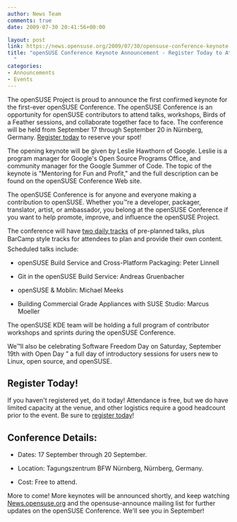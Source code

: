 ```yaml
---
author: News Team
comments: true
date: 2009-07-30 20:41:56+00:00

layout: post
link: https://news.opensuse.org/2009/07/30/opensuse-conference-keynote-announcement-register-today-to-attend/
title: "openSUSE Conference Keynote Announcement - Register Today to Attend!\
  "
categories:
- Announcements
- Events
---
```



The openSUSE Project is proud to announce the first confirmed keynote for the first-ever openSUSE Conference. The openSUSE Conference is an opportunity for openSUSE contributors to attend talks, workshops, Birds of a Feather sessions, and collaborate together face to face. The conference will be held from September 17 through September 20 in Nürnberg, Germany. [Register today](http://conference.opensuse.org/registration/) to reserve your spot!





The opening keynote will be given by Leslie Hawthorn of Google. Leslie is a program manager for Google's Open Source Programs Office, and community manager for the Google Summer of Code. The topic of the keynote is "Mentoring for Fun and Profit," and the full description can be found on the openSUSE Conference Web site.





The openSUSE Conference is for anyone and everyone making a contribution to openSUSE. Whether you™re a developer, packager, translator, artist, or ambassador, you belong at the openSUSE Conference if you want to help promote, improve, and influence the openSUSE Project.





The conference will have [two daily tracks](http://conference.opensuse.org/schedule/) of pre-planned talks, plus BarCamp style tracks for attendees to plan and provide their own content. Scheduled talks include:






    
  * openSUSE Build Service and Cross-Platform Packaging: Peter Linnell

    
  * Git in the openSUSE Build Service: Andreas Gruenbacher

    
  * openSUSE & Moblin: Michael Meeks

    
  * Building Commercial Grade Appliances with SUSE Studio: Marcus Moeller





The openSUSE KDE team will be holding a full program of contributor workshops and sprints during the openSUSE Conference.





We™ll also be celebrating Software Freedom Day on Saturday, September 19th with Open Day ” a full day of introductory sessions for users new to Linux, open source, and openSUSE.





## Register Today!





If you haven't registered yet, do it today! Attendance is free, but we do have limited capacity at the venue, and other logistics require a good headcount prior to the event. Be sure to [register today](http://conference.opensuse.org/registration/)!





## Conference Details:






    
  * Dates: 17 September through 20 September.

    
  * Location: Tagungszentrum BFW Nürnberg, Nürnberg, Germany.

    
  * Cost: Free to attend.





More to come! More keynotes will be announced shortly, and keep watching [News.opensuse.org](https://news.opensuse.org/) and the opensuse-announce mailing list for further updates on the openSUSE Conference. We'll see you in September!

		
